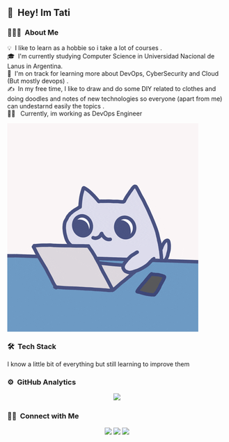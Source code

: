 ## 👋 &nbsp;Hey! Im Tati

### 👨🏻‍💻 &nbsp;About Me

💡 &nbsp;I like to learn as a hobbie so i take a lot of courses .\
🎓 &nbsp;I'm currently studying Computer Science in Universidad Nacional de Lanus in Argentina.\
🌱 &nbsp;I'm on track for learning more about DevOps, CyberSecurity and Cloud (But mostly devops) .\
✍️ &nbsp;In my free time, I like to draw and do some DIY related to clothes and doing doodles and notes of new technologies so everyone (apart from me) can undestarnd easily the topics    .\
👷‍♀️ &nbsp; Currently, im working as DevOps Engineer 


<img alt="Night Coding" src="https://github.com/tatimun/tatimun/blob/main/Assets/CodingGif.gif?raw=true" align="center"/>

### 🛠 &nbsp;Tech Stack

I know a little bit of everything but still learning to improve them


### ⚙️ &nbsp;GitHub Analytics

<p align="center">
<a href="https://github.com/tatimun">
  <img height="180em" src="https://github-readme-stats-eight-theta.vercel.app/api/top-langs/?username=tatimun&layout=compact&exclude_lang=java+r&theme=vue-dark" />
</a>
</p>

### 🤝🏻 &nbsp;Connect with Me

<p align="center">
<a href="https://linkedin.com/in/tatianasmunoz"><img src="https://img.shields.io/badge/-Tatiana%20Mun-0077B5?style=flat-square&logo=Linkedin&logoColor=white"/></a>
<a href="mailto:apuntatis@gmail.com"><img src="https://img.shields.io/badge/-apuntatis@gmail.com-D14836?style=flat-square&logo=Gmail&logoColor=white"/></a>
<a href="https://www.behance.net/TatianaSMunoz"><img src="https://img.shields.io/badge/-@Tatiana-Munoz?style=flat-square&logo=Behance&logoColor=white"/></a>
</p>
